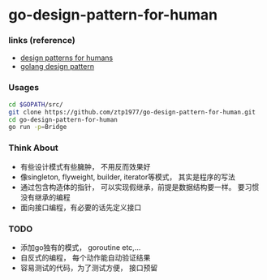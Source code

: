 # go-design-pattern-for-human

### links (reference)

+ [design patterns for humans](https://github.com/design-patterns-for-humans/vala#-abstract-factory)
+ [golang design pattern](https://github.com/godsarmy/golang_design_pattern)

### Usages

```bash
cd $GOPATH/src/
git clone https://github.com/ztp1977/go-design-pattern-for-human.git
cd go-design-pattern-for-human
go run -p=Bridge
```

### Think About

+ 有些设计模式有些臃肿， 不用反而效果好
+ 像singleton, flyweight, builder, iterator等模式， 其实是程序的写法
+ 通过包含构造体的指针， 可以实现假继承，前提是数据结构要一样。 要习惯没有继承的编程
+ 面向接口编程，有必要的话先定义接口

### TODO

+ 添加go独有的模式， goroutine etc,...
+ 自反式的编程， 每个动作能自动验证结果
+ 容易测试的代码，为了测试方便， 接口预留
